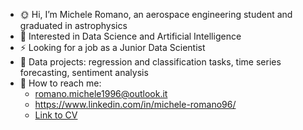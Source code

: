 - 🌞 Hi, I’m Michele Romano, an aerospace engineering student and graduated in astrophysics 
- 👀 Interested in Data Science and Artificial Intelligence
- ⚡ Looking for a job as a Junior Data Scientist
- 🍁 Data projects: regression and classification tasks, time series forecasting, sentiment analysis
- 🐝 How to reach me: 
  * romano.michele1996@outlook.it 
  * https://www.linkedin.com/in/michele-romano96/
  * [Link to CV](https://github.com/MicheleRomano1996/MicheleRomano1996/blob/main/CV.pdf)


<!---
MicheleRomano1996/MicheleRomano1996 is a ✨ special ✨ repository because its `README.md` (this file) appears on your GitHub profile.
You can click the Preview link to take a look at your changes.
--->
